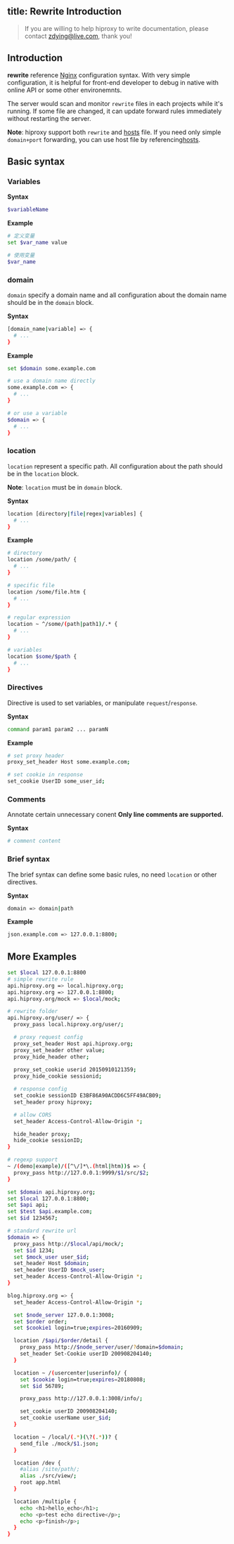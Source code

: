 title: Rewrite Introduction
---

> If you are willing to help hiproxy to write documentation, please contact zdying@live.com, thank you!

## Introduction

**rewrite** reference [Nginx][Nginx] configuration syntax. With very simple configuration, it is helpful for front-end developer to debug in native with online API or some other environemnts.

The server would scan and monitor `rewrite` files in each projects while it's running. If some file are changed, it can update forward rules immediately without restarting the server.

**Note**: hiproxy support both `rewrite` and [hosts][hosts] file. If you need only simple `domain+port` forwarding, you can use host file by referencing[hosts][hosts].

## Basic syntax

### Variables

**Syntax**
```bash
$variableName
```
**Example**

```bash
# 定义变量
set $var_name value

# 使用变量
$var_name
```
### domain

`domain` specify a domain name and all configuration about the domain name should be in the `domain` block.

**Syntax**

```bash
[domain_name|variable] => {
  # ...
}
```
**Example**

```bash
set $domain some.example.com

# use a domain name directly
some.example.com => {
  # ...
}

# or use a variable
$domain => {
  # ...
}
```
### location

`location` represent a specific path. All configuration about the path should be in the `location` block.

**Note**: `location` must be in `domain` block.

**Syntax**

```bash
location [directory|file|regex|variables] {
  # ...
}
```
**Example**

```bash
# directory
location /some/path/ {
  # ...
}

# specific file
location /some/file.htm {
  # ...
}

# regular expression
location ~ ^/some/(path|path1)/.* {
  # ...
}

# variables
location $some/$path {
  # ...
}
```
### Directives

Directive is used to set variables, or manipulate `request`/`response`.

**Syntax**

```bash
command param1 param2 ... paramN
```

**Example**

```bash
# set proxy header
proxy_set_header Host some.example.com;

# set cookie in response
set_cookie UserID some_user_id;
```

### Comments

Annotate certain unnecessary conent **Only line comments are supported.**

**Syntax**

```bash
# comment content
```

### Brief syntax

The brief syntax can define some basic rules, no need `location` or other directives.

**Syntax**

```bash
domain => domain|path
```

**Example**

```bash
json.example.com => 127.0.0.1:8800;
```

## More Examples

```bash
set $local 127.0.0.1:8800
# simple rewrite rule
api.hiproxy.org => local.hiproxy.org;
api.hiproxy.org => 127.0.0.1:8800;
api.hiproxy.org/mock => $local/mock;
```

```bash
# rewrite folder
api.hiproxy.org/user/ => {
  proxy_pass local.hiproxy.org/user/;

  # proxy request config
  proxy_set_header Host api.hiproxy.org;
  proxy_set_header other value;
  proxy_hide_header other;
  
  proxy_set_cookie userid 20150910121359;
  proxy_hide_cookie sessionid;

  # response config
  set_cookie sessionID E3BF86A90ACDD6C5FF49ACB09;
  set_header proxy hiproxy;

  # allow CORS
  set_header Access-Control-Allow-Origin *;

  hide_header proxy;
  hide_cookie sessionID;
}
```

```bash
# regexp support
~ /(demo|example)/([^\/]*\.(html|htm))$ => {
  proxy_pass http://127.0.0.1:9999/$1/src/$2;
}
```

```bash
set $domain api.hiproxy.org;
set $local 127.0.0.1:8800;
set $api api;
set $test $api.example.com;
set $id 1234567;

# standard rewrite url
$domain => {
  proxy_pass http://$local/api/mock/;
  set $id 1234;
  set $mock_user user_$id;
  set_header Host $domain;
  set_header UserID $mock_user;
  set_header Access-Control-Allow-Origin *;
}

blog.hiproxy.org => {
  set_header Access-Control-Allow-Origin *;

  set $node_server 127.0.0.1:3008;
  set $order order;
  set $cookie1 login=true;expires=20160909;

  location /$api/$order/detail {
    proxy_pass http://$node_server/user/?domain=$domain;
    set_header Set-Cookie userID 200908204140;
  }

  location ~ /(usercenter|userinfo)/ {
    set $cookie login=true;expires=20180808;
    set $id 56789;

    proxy_pass http://127.0.0.1:3008/info/;

    set_cookie userID 200908204140;
    set_cookie userName user_$id;
  }

  location ~ /local/(.*)(\?(.*))? {
    send_file ./mock/$1.json;
  }

  location /dev {
    #alias /site/path/;
    alias ./src/view/;
    root app.html
  }

  location /multiple {
    echo <h1>hello_echo</h1>;
    echo <p>test echo directive</p>;
    echo <p>finish</p>;
  }
}
```

[hosts]: ../configuration/hosts.html
[Nginx]: http://nginx.org/en/docs/
